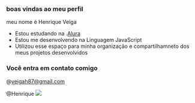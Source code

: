 ### boas vindas ao meu perfil

meu nome é Henrique Veiga

- Estou estudando na .[Alura](https://www.alura.com.br)
- Estou me desenvolvendo na Linguagem JavaScript
- Utilizou esse espaço para minha organização e compartilhamneto dos meus projetos desenvolvidos

### Você entra em contato comigo

@veigah87@gmail.com

@Henrique
![](https://static.wixstatic.com/media/1b6d28_5a73fb0d7f2949d187174535bf58870d~mv2.gif)
